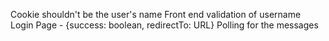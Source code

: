 Cookie shouldn't be the user's name
Front end validation of username
Login Page - {success: boolean, redirectTo: URL}
Polling for the messages
